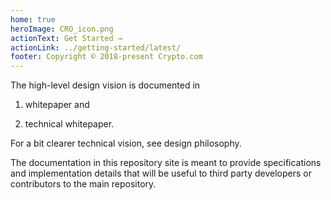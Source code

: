 ```yaml
---
home: true
heroImage: CRO_icon.png
actionText: Get Started →
actionLink: ../getting-started/latest/
footer: Copyright © 2018-present Crypto.com
---
```


The high-level design vision is documented in

1) whitepaper and

2) technical whitepaper.

For a bit clearer technical vision, see design philosophy.

The documentation in this repository site is meant to provide specifications and implementation details that will be useful to third party developers or contributors to the main repository.
